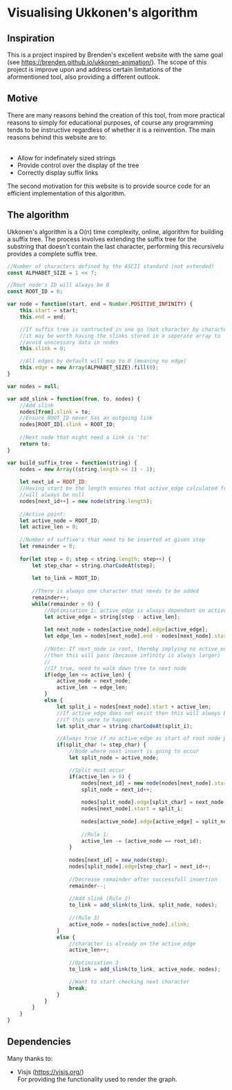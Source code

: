 # Visualising Ukkonen's algorithm
<h2>Inspiration</h2>
This is a project inspired by Brenden's excellent website with the same goal (see <a href = https://brenden.github.io/ukkonen-animation/>https://brenden.github.io/ukkonen-animation/</a>). The scope of this project is improve upon and address certain limitations of the aformentioned tool, also providing a different outlook.

<h2>Motive</h2>
There are many reasons behind the creation of this tool, from more practical reasons to simply for educational purposes, of course any programming tends to be instructive regardless of whether it is a reinvention. The main reasons behind this website are to:
<br></br>
<ul>
  <li>Allow for indefinately sized strings</li>
  <li>Provide control over the display of the tree</li>
  <li>Correctly display suffix links</li>
</ul>

The second motivation for this website is to provide source code for an efficient implementation of this algorithm.

<h2>The algorithm</h2>
Ukkonen's algorithm is a O(n) time complexity, online, algorithm for building a suffix tree. The process involves extending the suffix tree for the substring that doesn't contain the last character, performing this recursivelu provides a complete suffix tree.

```javascript
//Number of characters defined by the ASCII standard (not extended)
const ALPHABET_SIZE = 1 << 7;

//Root node's ID will always be 0
const ROOT_ID = 0;

var node = function(start, end = Number.POSITIVE_INFINITY) {
    this.start = start;
    this.end = end;

    //If suffix tree is contructed in one go (not character by character)
    //it may be worth having the slinks stored in a seperate array to
    //avoid unecessary data in nodes
    this.slink = 0;

    //All edges by default will map to 0 (meaning no edge)
    this.edge = new Array(ALPHABET_SIZE).fill(0);
}
```

```javascript
var nodes = null;

var add_slink = function(from, to, nodes) {
    //Add slink
    nodes[from].slink = to;
    //Ensure ROOT_ID never has an outgoing link
    nodes[ROOT_ID].slink = ROOT_ID;
    
    //Next node that might need a link is 'to'
    return to;
}

var build_suffix_tree = function(string) { 
    nodes = new Array((string.length << 1) - 1);
    
    let next_id = ROOT_ID:
    //Having start be the length ensures that active_edge calculated from a non existant edge (i.e. which points to 0)
    //will always be null
    nodes[next_id++] = new node(string.length);
    
    //Active point:
    let active_node = ROOT_ID;
    let active_len = 0;
    
    //Number of suffixe's that need to be inserted at given step
    let remainder = 0;
    
    for(let step = 0; step < string.length; step++) {
        let step_char = string.charCodeAt(step);
    
        let to_link = ROOT_ID;
    
        //There is always one character that needs to be added
        remainder++;
        while(remainder > 0) {
            //Optimisation 1: active_edge is always dependant on active_len
            let active_edge = string[step - active_len];
            
            let next_node = nodes[active_node].edge[active_edge];
            let edge_len = nodes[next_node].end - nodes[next_node].start;
            
            //Note: If next_node is root, thereby implying no active_edge leaves active_node,
            //then this will pass (because infinity is always larger)
            //
            //If true, need to walk down tree to next node
            if(edge_len <= active_len) {
                active_node = next_node;
                active_len -= edge_len;
            }
            else {
                let split_i = nodes[next_node].start + active_len;
                //If active_edge does not exist then this will always be 0 as active_len will always be 0,
                //if this were to happen
                let split_char = string.charCodeAt(split_i);

                //Always true if no active_edge as start of root node points to the null character
                if(split_char != step_char) {
                    //Node where next insert is going to occur
                    let split_node = active_node;

                    //Split must occur
                    if(active_len > 0) {
                        nodes[next_id] = new node(nodes[next_node].start, split_i);
                        split_node = next_id++;
                        
                        nodes[split_node].edge[split_char] = next_node;
                        nodes[next_node].start = split_i;
                        
                        nodes[active_node].edge[active_edge] = split_node;
                        
                        //Rule 1:
                        active_len -= (active_node == root_id);
                    }
                    
                    nodes[next_id] = new_node(step);
                    nodes[split_node].edge[step_char] = next_id++;
                    
                    //Decrease remainder after successfull insertion
                    remainder--;
                    
                    //Add slink (Rule 2)
                    to_link = add_slink(to_link, split_node, nodes);
                    
                    //(Rule 3)
                    active_node = nodes[active_node].slink;
                }
                else {
                    //character is already on the active_edge
                    active_len++;
                    
                    //Optimisation 3
                    to_link = add_slink(to_link, active_node, nodes);

                    //Want to start checking next character
                    break;
                }
            }
        }
    }
}
```
<h2>Dependencies</h2>
Many thanks to:
<ul>
  <li>Visjs (<a href = "https://visjs.org/">https://visjs.org/</a>)</li>
  For providing the functionality used to render the graph.
</ul>
